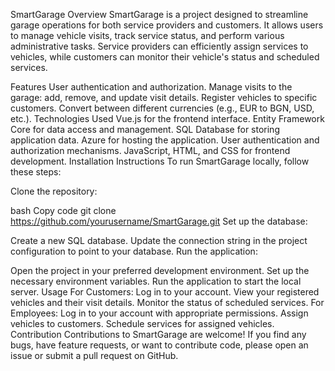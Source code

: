 SmartGarage
Overview
SmartGarage is a project designed to streamline garage operations for both service providers and customers. It allows users to manage vehicle visits, track service status, and perform various administrative tasks. Service providers can efficiently assign services to vehicles, while customers can monitor their vehicle's status and scheduled services.

Features
User authentication and authorization.
Manage visits to the garage: add, remove, and update visit details.
Register vehicles to specific customers.
Convert between different currencies (e.g., EUR to BGN, USD, etc.).
Technologies Used
Vue.js for the frontend interface.
Entity Framework Core for data access and management.
SQL Database for storing application data.
Azure for hosting the application.
User authentication and authorization mechanisms.
JavaScript, HTML, and CSS for frontend development.
Installation Instructions
To run SmartGarage locally, follow these steps:

Clone the repository:

bash
Copy code
git clone https://github.com/yourusername/SmartGarage.git
Set up the database:

Create a new SQL database.
Update the connection string in the project configuration to point to your database.
Run the application:

Open the project in your preferred development environment.
Set up the necessary environment variables.
Run the application to start the local server.
Usage
For Customers:
Log in to your account.
View your registered vehicles and their visit details.
Monitor the status of scheduled services.
For Employees:
Log in to your account with appropriate permissions.
Assign vehicles to customers.
Schedule services for assigned vehicles.
Contribution
Contributions to SmartGarage are welcome! If you find any bugs, have feature requests, or want to contribute code, please open an issue or submit a pull request on GitHub.